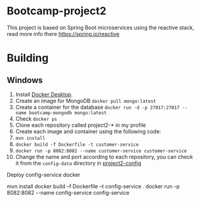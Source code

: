Bootcamp-project2
======================
This project is based on Spring Boot microservices using the reactive stack, read more info there https://spring.io/reactive
# Building
## Windows
1. Install [Docker Desktop](https://www.docker.com/products/docker-desktop).
1. Create an image for MongoDB
`docker pull mongo:latest`
1. Create a container for the database
`docker run -d -p 27017:27017 --name bootcamp-mongodb mongo:latest`
1. Check
`docker ps`
1. Clone each repository called project2-* in my profile
1. Create each image and container using the following code:
1. `mvn install`
1. `docker build -f Dockerfile -t customer-service`
1. `docker run -p 8082:8082 --name customer-service customer-service`
1. Change the name and port according to each repository, you can check it from the `config-data` directory in [project2-config](https://github.com/dmendozy/project2-config)




   

Deploy config-service docker

mvn install
docker build –f Dockerfile –t config-service .
docker run –p 8082:8082 --name config-service config-service

